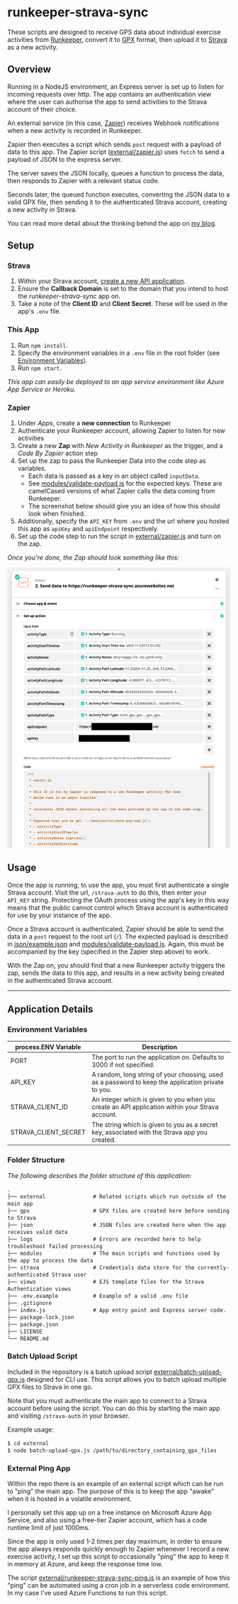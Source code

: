 # runkeeper-strava-sync
These scripts are designed to receive GPS data about individual exercise activities from [Runkeeper](https://runkeeper.com/), convert it to [GPX](https://www.topografix.com/GPX/1/1/) format, then upload it to [Strava](https://strava.com) as a new activity.

## Overview
Running in a NodeJS environment, an Express server is set up to listen for incoming requests over http. The app contains an authentication view where the user can authorise the app to send activities to the Strava account of their choice.

An external service (in this case, [Zapier](https://zapier.com)) receives Webhook notifications when a new activity is recorded in Runkeeper.

Zapier then executes a script which sends `post` request with a payload of data to this app. The Zapier script ([external/zapier.js](./external/zapier.js)) uses `fetch` to send a payload of JSON to the express server.

The server saves the JSON locally, queues a function to process the data, then responds to Zapier with a relevant status code.

Seconds later, the queued function executes, converting the JSON data to a valid GPX file, then sending it to the authenticated Strava account, creating a new activity in Strava.

You can read more detail about the thinking behind the app on [my blog](https://www.andrewchart.co.uk/blog/web/development/how-to-sync-runkeeper-strava).



## Setup

### Strava

1. Within your Strava account, [create a new API application](https://developers.strava.com/docs/getting-started/#account).
2. Ensure the **Callback Domain** is set to the domain that you intend to host the _runkeeper-strava-sync_ app on.
3. Take a note of the **Client ID** and **Client Secret**. These will be used in the app's `.env` file.

### This App

1. Run `npm install`.
2. Specify the environment variables in a `.env` file in the root folder (see [Environment Variables](#environment-variables)).
3. Run `npm start`.

_This app can easily be deployed to an app service environment like Azure App Service or Heroku._

### Zapier

1. Under _Apps_, create a **new connection** to Runkeeper
2. Authenticate your Runkeeper account, allowing Zapier to listen for new activities
3. Create a new **Zap** with _New Activity in Runkeeper_ as the trigger, and a _Code By Zapier_ action step
4. Set up the zap to pass the Runkeeper Data into the code step as variables.
    - Each data is passed as a key in an object called `inputData`.
    - See [modules/validate-payload.js](./modules/validate-payload.js) for the expected keys. These are camelCased versions of what Zapier calls the data coming from Runkeeper.
    - The screenshot below should give you an idea of how this should look when finished.
5. Additionally, specify the `API_KEY` from `.env` and the url where you hosted this app as `apiKey` and `apiEndpoint` respectively.
6. Set up the code step to run the script in [external/zapier.js](./external/zapier.js) and turn on the zap.

_Once you're done, the Zap should look something like this:_

![Image of Zapier setup for the Runkeeper Strava Sync app](./external/zapier-setup.png)



## Usage
Once the app is running, to use the app, you must first authenticate a single Strava account. Visit the url, `/strava-auth` to do this, then enter your `API_KEY` string. Protecting the OAuth process using the app's key in this way means that the public cannot control which Strava account is authenticated for use by your instance of the app.

Once a Strava account is authenticated, Zapier should be able to send the data in a `post` request to the root url (`/`). The expected payload is described in [json/example.json](./json/example.json) and [modules/validate-payload.js](./modules/validate-payload.js). Again, this must be accompanied by the key (specified in the Zapier step above) to work.

With the Zap on, you should find that a new Runkeeper actvity triggers the zap, sends the data to this app, and results in a new activity being created in the authenticated Strava account.

---

## Application Details

<a name="environment-variables"></a>
### Environment Variables

| process.ENV Variable | Description                                                                                        |
|----------------------|----------------------------------------------------------------------------------------------------|
| PORT                 | The port to run the application on. Defaults to 3000 if not specified.                             |
| API_KEY              | A random, long string of your choosing, used as a password to keep the application private to you. |
| STRAVA_CLIENT_ID     | An integer which is given to you when you create an API application within your Strava account.    |
| STRAVA_CLIENT_SECRET | The string which is given to you as a secret key, associated with the Strava app you created.      |

### Folder Structure
_The following describes the folder structure of this application:_

    .
    ├── external               # Related scripts which run outside of the main app
    ├── gpx                    # GPX files are created here before sending to Strava
    ├── json                   # JSON files are created here when the app receives valid data
    ├── logs                   # Errors are recorded here to help troubleshoot failed processing
    ├── modules                # The main scripts and functions used by the app to process the data
    ├── strava                 # Credentials data store for the currently-authenticated Strava user
    ├── views                  # EJS template files for the Strava Authentication views
    ├── .env.example           # Example of a valid .env file
    ├── .gitignore
    ├── index.js               # App entry point and Express server code.
    ├── package-lock.json
    ├── package.json
    ├── LICENSE
    └── README.md

### Batch Upload Script
Included in the repository is a batch upload script [external/batch-upload-gpx.js](./external/batch-upload-gpx.js) designed for CLI use. This script allows you to batch upload multiple GPX files to Strava in one go.

Note that you must authenticate the main app to connect to a Strava account before using the script. You can do this by starting the main app and visiting `/strava-auth` in your browser.

Example usage:
```
$ cd external
$ node batch-upload-gpx.js /path/to/directory_containing_gpx_files
```

### External Ping App
Within the repo there is an example of an external script which can be run to "ping" the main app. The purpose of this is to keep the app "awake" when it is hosted in a volatile environment.

I personally set this app up on a free instance on Microsoft Azure App Service, and also using a free-tier Zapier account, which has a code runtime limit of just 1000ms.

Since the app is only used 1-2 times per day maximum, in order to ensure the app always responds quickly enough to Zapier whenever I record a new exercise activity, I set up this script to occasionally "ping" the app to keep it in memory at Azure, and keep the response time low.

The script [external/runkeeper-strava-sync-ping.js](./external/runkeeper-strava-sync-ping.js) is an example of how this "ping" can be automated using a cron job in a serverless code environment. In my case I've used Azure Functions to run this script.
